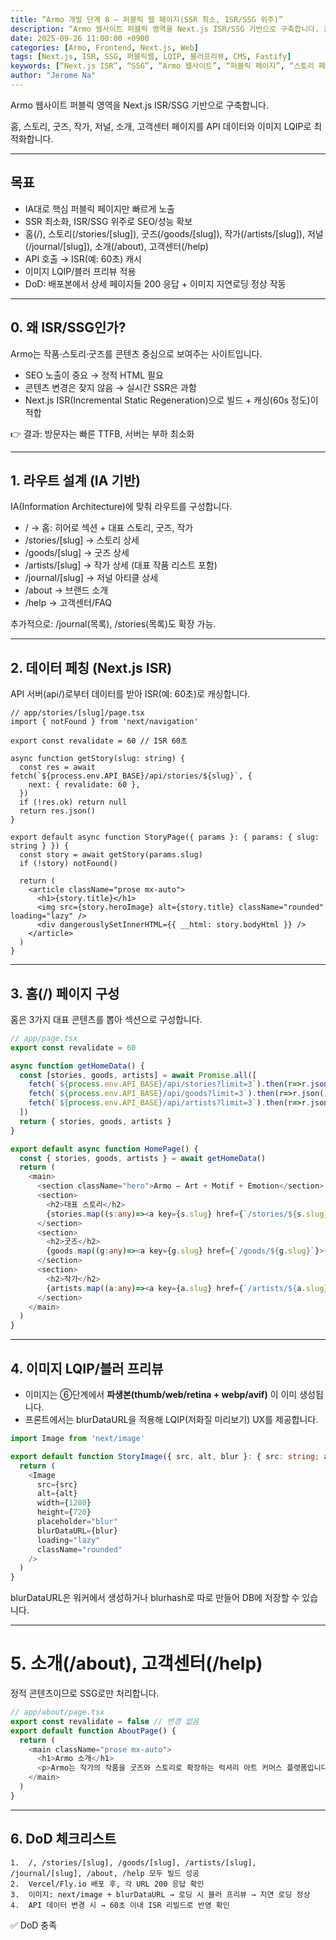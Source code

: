 ```yaml
---
title: “Armo 개발 단계 8 — 퍼블릭 웹 페이지(SSR 최소, ISR/SSG 위주)”
description: “Armo 웹사이트 퍼블릭 영역을 Next.js ISR/SSG 기반으로 구축합니다. 홈, 스토리, 굿즈, 작가, 저널, 소개, 고객센터 페이지를 API 데이터와 이미지 LQIP로 최적화합니다.”
date: 2025-09-26 11:00:00 +0900
categories: [Armo, Frontend, Next.js, Web]
tags: [Next.js, ISR, SSG, 퍼블릭웹, LQIP, 블러프리뷰, CMS, Fastify]
keywords: [“Next.js ISR”, “SSG”, “Armo 웹사이트”, “퍼블릭 페이지”, “스토리 페이지”, “굿즈 페이지”, “작가 페이지”, “저널 페이지”, “이미지 최적화”, “LQIP”]
author: "Jerome Na"
---
```


Armo 웹사이트 퍼블릭 영역을 Next.js ISR/SSG 기반으로 구축합니다. 

홈, 스토리, 굿즈, 작가, 저널, 소개, 고객센터 페이지를 API 데이터와 이미지 LQIP로 최적화합니다.

---

## 목표
- IA대로 핵심 퍼블릭 페이지만 빠르게 노출
- SSR 최소화, ISR/SSG 위주로 SEO/성능 확보
- 홈(/), 스토리(/stories/[slug]), 굿즈(/goods/[slug]), 작가(/artists/[slug]), 저널(/journal/[slug]), 소개(/about), 고객센터(/help)
- API 호출 → ISR(예: 60초) 캐시
- 이미지 LQIP/블러 프리뷰 적용
- DoD: 배포본에서 상세 페이지들 200 응답 + 이미지 지연로딩 정상 작동

---

## 0. 왜 ISR/SSG인가?

Armo는 작품·스토리·굿즈를 콘텐츠 중심으로 보여주는 사이트입니다.

- SEO 노출이 중요 → 정적 HTML 필요
- 콘텐츠 변경은 잦지 않음 → 실시간 SSR은 과함
- Next.js ISR(Incremental Static Regeneration)으로 빌드 + 캐싱(60s 정도)이 적합

👉 결과: 방문자는 빠른 TTFB, 서버는 부하 최소화

---

## 1. 라우트 설계 (IA 기반)

IA(Information Architecture)에 맞춰 라우트를 구성합니다.

- / → 홈: 히어로 섹션 + 대표 스토리, 굿즈, 작가
- /stories/[slug] → 스토리 상세
- /goods/[slug] → 굿즈 상세
- /artists/[slug] → 작가 상세 (대표 작품 리스트 포함)
- /journal/[slug] → 저널 아티클 상세
- /about → 브랜드 소개
- /help → 고객센터/FAQ

추가적으로: /journal(목록), /stories(목록)도 확장 가능.

---

## 2. 데이터 페칭 (Next.js ISR)

API 서버(api/)로부터 데이터를 받아 ISR(예: 60초)로 캐싱합니다.

```tsx
// app/stories/[slug]/page.tsx
import { notFound } from 'next/navigation'

export const revalidate = 60 // ISR 60초

async function getStory(slug: string) {
  const res = await fetch(`${process.env.API_BASE}/api/stories/${slug}`, {
    next: { revalidate: 60 },
  })
  if (!res.ok) return null
  return res.json()
}

export default async function StoryPage({ params }: { params: { slug: string } }) {
  const story = await getStory(params.slug)
  if (!story) notFound()

  return (
    <article className="prose mx-auto">
      <h1>{story.title}</h1>
      <img src={story.heroImage} alt={story.title} className="rounded" loading="lazy" />
      <div dangerouslySetInnerHTML={{ __html: story.bodyHtml }} />
    </article>
  )
}
```

---

## 3. 홈(/) 페이지 구성

홈은 3가지 대표 콘텐츠를 뽑아 섹션으로 구성합니다.

```ts
// app/page.tsx
export const revalidate = 60

async function getHomeData() {
  const [stories, goods, artists] = await Promise.all([
    fetch(`${process.env.API_BASE}/api/stories?limit=3`).then(r=>r.json()),
    fetch(`${process.env.API_BASE}/api/goods?limit=3`).then(r=>r.json()),
    fetch(`${process.env.API_BASE}/api/artists?limit=3`).then(r=>r.json()),
  ])
  return { stories, goods, artists }
}

export default async function HomePage() {
  const { stories, goods, artists } = await getHomeData()
  return (
    <main>
      <section className="hero">Armo — Art + Motif + Emotion</section>
      <section>
        <h2>대표 스토리</h2>
        {stories.map((s:any)=><a key={s.slug} href={`/stories/${s.slug}`}>{s.title}</a>)}
      </section>
      <section>
        <h2>굿즈</h2>
        {goods.map((g:any)=><a key={g.slug} href={`/goods/${g.slug}`}>{g.nameKo}</a>)}
      </section>
      <section>
        <h2>작가</h2>
        {artists.map((a:any)=><a key={a.slug} href={`/artists/${a.slug}`}>{a.nameKo}</a>)}
      </section>
    </main>
  )
}
```

---

## 4. 이미지 LQIP/블러 프리뷰

- 이미지는 ⑥단계에서 **파생본(thumb/web/retina + webp/avif)** 이 이미 생성됩니다.
- 프론트에서는 blurDataURL을 적용해 LQIP(저화질 미리보기) UX를 제공합니다.

```ts
import Image from 'next/image'

export default function StoryImage({ src, alt, blur }: { src: string; alt: string; blur: string }) {
  return (
    <Image
      src={src}
      alt={alt}
      width={1280}
      height={720}
      placeholder="blur"
      blurDataURL={blur}
      loading="lazy"
      className="rounded"
    />
  )
}
```

blurDataURL은 워커에서 생성하거나 blurhash로 따로 만들어 DB에 저장할 수 있습니다.

---

# 5. 소개(/about), 고객센터(/help)

정적 콘텐츠이므로 SSG로만 처리합니다.

```ts
// app/about/page.tsx
export const revalidate = false // 변경 없음
export default function AboutPage() {
  return (
    <main className="prose mx-auto">
      <h1>Armo 소개</h1>
      <p>Armo는 작가의 작품을 굿즈와 스토리로 확장하는 럭셔리 아트 커머스 플랫폼입니다.</p>
    </main>
  )
}
```

---

## 6. DoD 체크리스트

	1.	/, /stories/[slug], /goods/[slug], /artists/[slug], /journal/[slug], /about, /help 모두 빌드 성공
	2.	Vercel/Fly.io 배포 후, 각 URL 200 응답 확인
	3.	이미지: next/image + blurDataURL → 로딩 시 블러 프리뷰 → 지연 로딩 정상
	4.	API 데이터 변경 시 → 60초 이내 ISR 리빌드로 반영 확인

✅ DoD 충족
